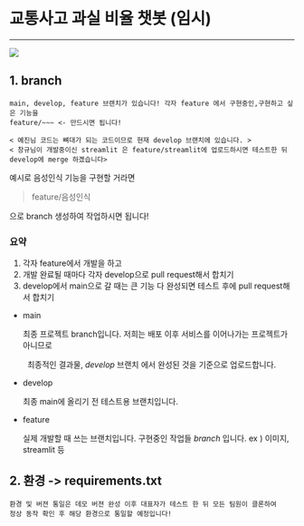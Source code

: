 # 교통사고 과실 비율 챗봇 (임시)

---

![](https://media2.dev.to/dynamic/image/width=800%2Cheight=%2Cfit=scale-down%2Cgravity=auto%2Cformat=auto/https%3A%2F%2Fdev-to-uploads.s3.amazonaws.com%2Fuploads%2Farticles%2Fkoksetkyx7t6m69m5rcr.png)

## 1. branch

```
main, develop, feature 브랜치가 있습니다! 각자 feature 에서 구현중인,구현하고 싶은 기능을
feature/~~~ <- 만드시면 됩니다!

< 예진님 코드는 뼈대가 되는 코드이므로 현재 develop 브랜치에 있습니다. >
< 창규님이 개발중이신 streamlit 은 feature/streamlit에 업로드하시면 테스트한 뒤 develop에 merge 하곘습니다>
```

예시로 음성인식 기능을 구현할 거라면 
> feature/음성인식

으로 branch 생성하여 작업하시면 됩니다!

### 요약

1. 각자 feature에서 개발을 하고
2. 개발 완료될 때마다 각자 develop으로 pull request해서 합치기
3. develop에서 main으로 갈 때는 큰 기능 다 완성되면 테스트 후에 pull request해서 합치기


- main
  
    최종 프로젝트 branch입니다. 저희는 배포 이후 서비스를 이어나가는 프로젝트가 아니므로
  
    최종적인 결과물, *develop* 브랜치 에서 완성된 것을 기준으로 업로드합니다.

- develop
  
    최종 main에 올리기 전 테스트용 브랜치입니다. 

- feature
  
    실제 개발할 때 쓰는 브랜치입니다.
    구현중인 작업들 *branch* 입니다. ex ) 이미지, streamlit 등

## 2. 환경 -> requirements.txt

    환경 및 버젼 통일은 데모 버젼 완성 이후 대표자가 테스트 한 뒤 모든 팀원이 클론하여
    정상 동작 확인 후 해당 환경으로 통일할 예정입니다!